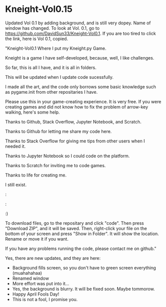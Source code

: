 # Kneight-Vol0.15
Updated Vol 0.1 by adding background, and is still very dopey. Name of window has changed. To look at Vol. 0.1, go to https://github.com/DavidSun33/Kneight-Vol0.1.
If you are too tired to click the link, here is Vol 0.1, copied. 


"Kneight-Vol0.1
Where I put my Kneight.py Game.

Kneight is a game I have self-developed, because, well, I like challenges.

So far, this is all I have, and it is all in folders.

This will be updated when I update code sucessfully.

I made all the art, and the code only borrows some basic knowledge such as pygame.init from other repositaries I have.

Please use this in your game-creating experience. It is very free. If you were creating games and did not know how to fix the problem of arrow-key walking, here's some help.

Thanks to Github, Stack Overflow, Jupyter Notebook, and Scratch.

Thanks to Github for letting me share my code here.

Thanks to Stack Overflow for giving me tips from other users when I needed it.

Thanks to Jupyter Notebook so I could code on the platform.

Thanks to Scratch for inviting me to code games.

Thanks to life for creating me.

I still exist.

:

:

:)

To download files, go to the repositary and click "code". Then press "Download ZIP", and it will be saved. Then, right-click your file on the bottom of your screen and press "Show in Folder". It will show the location. Rename or move it if you want.

If you have any problems running the code, please contact me on github."

Yes, there are new updates, and they are here:
- Background fills screen, so you don't have to green screen everything (muahahahaa)
- Renamed window
- More effort was put into it...
- Yes, the background is blurry. It will be fixed soon. Maybe tommorow. 
- Happy April Fools Day!
- This is not a fool, I promise you.
